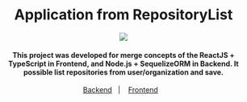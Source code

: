 <h1 align="center">
  Application from RepositoryList
</h1>
<div align="center">
	<img src="https://res.cloudinary.com/luisotavio756/image/upload/v1593551065/20200630_180158_ebwjsv.gif" />
</div>
<h4 align="center">
  This project was developed for merge concepts of the ReactJS + TypeScript in Frontend, and Node.js + SequelizeORM in Backend. It possible list repositories from user/organization and save.
</h4>
<p align="center">
  <a href="/backend">Backend</a>&nbsp;&nbsp;&nbsp;|&nbsp;&nbsp;&nbsp;
  <a href="/frontend">Frontend</a>&nbsp;&nbsp;&nbsp;
</p>

